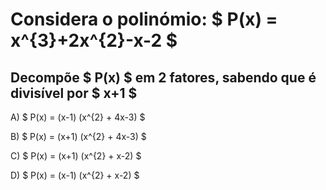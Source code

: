 # Considera o polinómio: $ P(x) = x^{3}+2x^{2}-x-2 $ 

## Decompõe $ P(x) $ em 2 fatores, sabendo que é divisível por $ x+1 $

A) $ P(x) = (x-1) (x^{2} + 4x-3) $

B) $ P(x) = (x+1) (x^{2} + 4x-3) $

C) $ P(x) = (x+1) (x^{2} + x-2) $

D) $ P(x) = (x-1) (x^{2} + x-2) $


